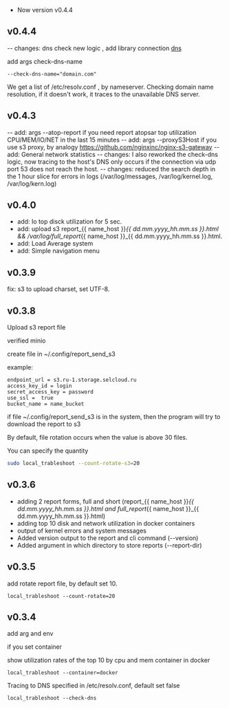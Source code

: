 - Now version v0.4.4

## v0.4.4

-- changes: dns check new logic , add library connection [dns](https://github.com/miekg/dns)

add args check-dns-name
```
--check-dns-name="domain.com"
```
We get a list of /etc/resolv.conf , by nameserver.
Checking domain name resolution, if it doesn't work, it traces to the unavailable DNS server.  

## v0.4.3

-- add: args --atop-report if you need report atopsar top utilization CPU/MEM/IO/NET in the last 15 minutes
-- add: args --proxyS3Host if you use s3 proxy, by analogy https://github.com/nginxinc/nginx-s3-gateway
-- add: General network statistics 
-- changes: I also reworked the check-dns logic, now tracing to the host's DNS only occurs if the connection via udp port 53 does not reach the host.
-- changes: reduced the search depth in the 1 hour slice for errors in logs (/var/log/messages, /var/log/kernel.log, /var/log/kern.log)

## v0.4.0

- add: Io top disck utilization for 5 sec. 
- add: upload s3 report_{{ name_host }}_{{ dd.mm.yyyy_hh.mm.ss }}.html && /var/log/full_report_{{ name_host }}_{{ dd.mm.yyyy_hh.mm.ss }}.html. 
- add: Load Average system 
- add: Simple navigation menu

## v0.3.9

fix: s3 to upload charset, set UTF-8. 

## v0.3.8

Upload s3 report file

verified minio 

create file in ~/.config/report_send_s3

example:
```
endpoint_url = s3.ru-1.storage.selcloud.ru
access_key_id = login
secret_access_key = password
use_ssl =  true
bucket_name = name_bucket
```

if file ~/.config/report_send_s3  is in the system, then the program will try to download the report to s3 

By default, file rotation occurs when the value is above 30 files.


You can specify the quantity
```sh
sudo local_trableshoot --count-rotate-s3=20
```

## v0.3.6

- adding 2 report forms, full and short (report_{{ name_host }}_{{ dd.mm.yyyy_hh.mm.ss }}.html and full_report_{{ name_host }}_{{ dd.mm.yyyy_hh.mm.ss }}.html)
- adding top 10 disk and network utilization in docker containers
- output of kernel errors and system messages
- Added version output to the report and cli command (--version)
- Added argument in which directory to store reports (--report-dir)

## v0.3.5

add rotate report file,  by default set 10. 

```
local_trableshoot --count-rotate=20
```

## v0.3.4

add arg and env 

if you set container 

show utilization rates of the top 10 by cpu and mem container in docker 
```
local_trableshoot --container=docker
```

Tracing to DNS specified in /etc/resolv.conf, default set false
```
local_trableshoot --check-dns
```
